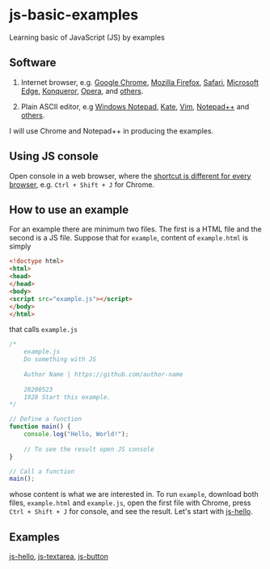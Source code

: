 # js-basic-examples
Learning basic of JavaScript (JS) by examples

## Software
1. Internet browser, e.g. [Google Chrome](https://www.google.com/intl/en/chrome/), [Mozilla Firefox](https://www.mozilla.org/en-US/firefox/new/), [Safari](https://www.apple.com/safari/), [Microsoft Edge](https://www.microsoft.com/en-us/edge), [Konqueror](https://kde.org/applications/internet/org.kde.konqueror), [Opera](https://www.opera.com/de), and [others](https://www.w3schools.com/js/js_versions.asp). 

2. Plain ASCII editor, e.g [Windows Notepad](https://www.microsoft.com/de-de/p/windows-notepad/9msmlrh6lzf3?activetab=pivot:overviewtab), [Kate](https://kate-editor.org/), [Vim](https://www.vim.org/), [Notepad++](https://notepad-plus-plus.org/downloads/) and [others](https://en.wikipedia.org/wiki/List_of_text_editors).

I will use Chrome and Notepad++ in producing the examples.

## Using JS console
Open console in a web browser, where the [shortcut is different for every browser](https://wordpress.org/support/article/using-your-browser-to-diagnose-javascript-errors/), e.g. `Ctrl + Shift + J` for Chrome.

## How to use an example
For an example there are minimum two files. The first is a HTML file and the second is a JS file. Suppose that for `example`, content of `example.html` is simply

```html
<!doctype html>
<html>
<head>
</head>
<body>
<script src="example.js"></script>
</body>
</html>
```

that calls `example.js`

```javascript
/*
	example.js
	Do something with JS
	
	Author Name | https://github.com/author-name
	
	20200523
	1928 Start this example.
*/

// Define a function
function main() {
	console.log("Hello, World!");
	
	// To see the result open JS console
}

// Call a function
main();
```
whose content is what we are interested in. To run `example`, download both files, `example.html` and `example.js`, open the first file with Chrome, press `Ctrl + Shift + J` for console, and see the result. Let's start with [js-hello](js-hello).

## Examples
[js-hello](js-hello), [js-textarea](js-textarea), [js-button](js-button)
